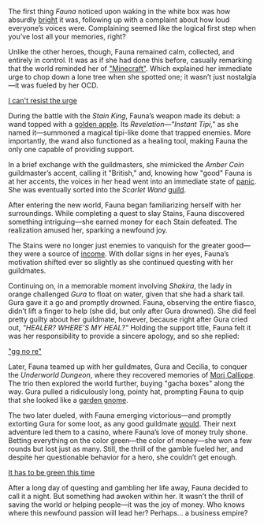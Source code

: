 <!-- title: Ceres Fauna -->
<!-- status: Alive -->

The first thing _Fauna_ noticed upon waking in the white box was how absurdly [bright](https://www.youtube.com/live/VrLNA0SjYN8?si=8uBOHktGG-Kzh9WB&t=247) it was, following up with a complaint about how loud everyone’s voices were. Complaining seemed like the logical first step when you’ve lost all your memories, right?

Unlike the other heroes, though, Fauna remained calm, collected, and entirely in control. It was as if she had done this before, casually remarking that the world reminded her of ["Minecraft"](https://www.youtube.com/live/VrLNA0SjYN8?si=s__Wo-nNYnk4VH3F&t=1682). Which explained her immediate urge to chop down a lone tree when she spotted one; it wasn’t just nostalgia—it was fueled by her OCD.

[I can't resist the urge](#embed:https://www.youtube.com/live/VrLNA0SjYN8?si=4SkKMgTqMYkdVuaV&t=2875)

During the battle with the _Stain King_, Fauna’s weapon made its debut: a wand topped with a [golden apple](https://www.youtube.com/live/VrLNA0SjYN8?si=c8218mEL2pzXTcr2&t=3173). Its _Revelation_—_"Instant Tipi,"_ as she named it—summoned a magical tipi-like dome that trapped enemies. More importantly, the wand also functioned as a healing tool, making Fauna the only one capable of providing support.

In a brief exchange with the guildmasters, she mimicked the _Amber Coin_ guildmaster’s accent, calling it "British," and, knowing how "good" Fauna is at her accents, the voices in her head went into an immediate state of [panic](https://www.youtube.com/live/VrLNA0SjYN8?si=0_DR3pQaTV-Eefyw&t=3234). She was eventually sorted into the _Scarlet Wand_ [guild](https://www.youtube.com/live/VrLNA0SjYN8?si=-WFwPJ36yVIN8B7Z&t=3441).

After entering the new world, Fauna began familiarizing herself with her surroundings. While completing a quest to slay Stains, Fauna discovered something intriguing—she earned money for each Stain defeated. The realization amused her, sparking a newfound joy.

The Stains were no longer just enemies to vanquish for the greater good—they were a source of [income](https://www.youtube.com/live/VrLNA0SjYN8?si=Ewua3iV9CrElQap3&t=5008). With dollar signs in her eyes, Fauna’s motivation shifted ever so slightly as she continued questing with her guildmates.

Continuing on, in a memorable moment involving _Shakira_, the lady in orange challenged _Gura_ to float on water, given that she had a shark tail. Gura gave it a go and promptly drowned. Fauna, observing the entire fiasco, didn’t lift a finger to help (she did, but only after Gura drowned). She did feel pretty guilty about her guildmate, however, because right after Gura cried out, _"HEALER? WHERE’S MY HEAL?"_ Holding the support title, Fauna felt it was her responsibility to provide a sincere apology, and so she replied:

["gg no re"](#embed:https://www.youtube.com/live/VrLNA0SjYN8?t=6903)

Later, Fauna teamed up with her guildmates, Gura and Cecilia, to conquer the _Underworld Dungeon_, where they recovered memories of [Mori Calliope](https://www.youtube.com/live/VrLNA0SjYN8?si=-eUxCKiyxKEaV8hA&t=9484). The trio then explored the world further, buying "gacha boxes" along the way. Gura pulled a ridiculously long, pointy hat, prompting Fauna to quip that she looked like a [garden gnome](https://www.youtube.com/live/VrLNA0SjYN8?si=k2bJ5eR6M8O7z9M6&t=10304).

The two later dueled, with Fauna emerging victorious—and promptly extorting Gura for some loot, as any good guildmate [would](https://www.youtube.com/live/VrLNA0SjYN8?si=xCvDCmma03qWhWhk&t=11073). Their next adventure led them to a casino, where Fauna’s love of money truly shone. Betting everything on the color green—the color of money—she won a few rounds but lost just as many. Still, the thrill of the gamble fueled her, and despite her questionable behavior for a hero, she couldn’t get enough.

[It has to be green this time](#embed:https://www.youtube.com/live/VrLNA0SjYN8?t=11878)

After a long day of questing and gambling her life away, Fauna decided to call it a night. But something had awoken within her. It wasn’t the thrill of saving the world or helping people—it was the joy of money. Who knows where this newfound passion will lead her? Perhaps… a business empire?